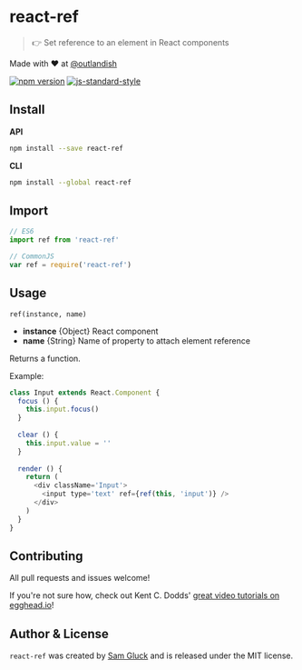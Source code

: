 # react-ref

> :point_right: Set reference to an element in React components 

Made with ❤ at [@outlandish](http://www.twitter.com/outlandish)

<a href="http://badge.fury.io/js/react-ref"><img alt="npm version" src="https://badge.fury.io/js/react-ref.svg"></a>
[![js-standard-style](https://img.shields.io/badge/code%20style-standard-brightgreen.svg)](http://standardjs.com/)

## Install

__API__

```sh
npm install --save react-ref
```

__CLI__

```sh
npm install --global react-ref
```

## Import

```js
// ES6
import ref from 'react-ref'
```

```js
// CommonJS
var ref = require('react-ref')
```

## Usage

`ref(instance, name)`

- __instance__ {Object} React component
- __name__ {String} Name of property to attach element reference

Returns a function.

Example:

```js
class Input extends React.Component {
  focus () {
    this.input.focus()  
  }
  
  clear () {
    this.input.value = ''  
  }
  
  render () {
    return (
      <div className='Input'>
        <input type='text' ref={ref(this, 'input')} />
      </div>
    )  
  }
}
```

## Contributing

All pull requests and issues welcome!

If you're not sure how, check out Kent C. Dodds'
[great video tutorials on egghead.io](https://egghead.io/lessons/javascript-identifying-how-to-contribute-to-an-open-source-project-on-github)!

## Author & License

`react-ref` was created by [Sam Gluck](https://twitter.com/sdgluck) and is released under the MIT license.
